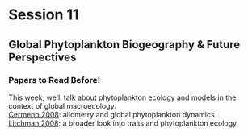# Session 11
## Global Phytoplankton Biogeography & Future Perspectives

<div class="panel panel-primary">
  <div class="panel-heading">
    <h3 class="panel-title">Papers to Read Before!</h3>
  </div>
  <div class="panel-body">
      This week, we'll talk about phytoplankton ecology and models in the context of global macroecology.<br>
      <a href="https://2021-phyto-phys.readthedocs.io/en/latest/_static/cermeno2008.pdf">Cermeno 2008</a>: allometry and global phytoplankton dynamics<br>
      <a href="https://2021-phyto-phys.readthedocs.io/en/latest/_static/litchman2008.pdf">Litchman 2008</a>: a broader look into traits and phytoplankton ecology
  </div>
</div>
